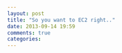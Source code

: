 ```yaml
---
layout: post
title: "So you want to EC2 right.."
date: 2013-09-14 19:59
comments: true
categories: 
---
```

